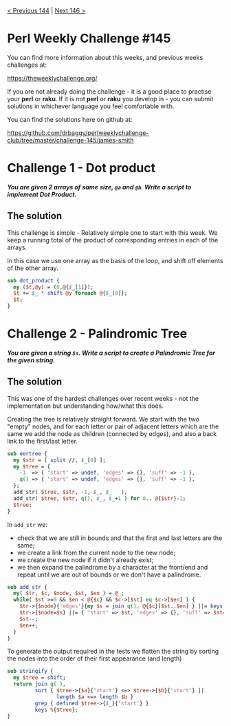 [< Previous 144](https://github.com/drbaggy/perlweeklychallenge-club/tree/master/challenge-144/james-smith) |
[Next 146 >](https://github.com/drbaggy/perlweeklychallenge-club/tree/master/challenge-146/james-smith)
# Perl Weekly Challenge #145

You can find more information about this weeks, and previous weeks challenges at:

  https://theweeklychallenge.org/

If you are not already doing the challenge - it is a good place to practise your
**perl** or **raku**. If it is not **perl** or **raku** you develop in - you can
submit solutions in whichever language you feel comfortable with.

You can find the solutions here on github at:

https://github.com/drbaggy/perlweeklychallenge-club/tree/master/challenge-145/james-smith

# Challenge 1 - Dot product

***You are given 2 arrays of same size, `@a` and `@b`. Write a script to implement Dot Product.***

## The solution

This challenge is simple - Relatively simple one to start with this week. We keep a running total of the product of corresponding entries in each of the arrays.

In this case we use one array as the basis of the loop, and shift off elements of the other array.

```perl
sub dot_product {
  my ($t,@y) = (0,@{$_[1]});
  $t += $_ * shift @y foreach @{$_[0]};
  $t;
}
```

# Challenge 2 - Palindromic Tree

***You are given a string `$s`. Write a script to create a Palindromic Tree for the given string.***

## The solution

This was one of the hardest challenges over recent weeks - not the implementation but understanding how/what this does.

Creating the tree is relatively straight forward. We start with the two "empty" nodes, and for each letter or pair of
adjacent letters which are the same we add the node as children (connected by edges), and also a back link to the
first/last letter.

```perl
sub eertree {
  my $str = [ split //, $_[0] ];
  my $tree = {
    -1  => { 'start' => undef, 'edges' => {}, 'suff' => -1 },
    q() => { 'start' => undef, 'edges' => {}, 'suff' => -1 },
  };
  add_str( $tree, $str, -1, $_, $_   ),
  add_str( $tree, $str, q(), $_, $_+1 ) for 0.. @{$str}-1;
  $tree;
}
```

In `add_str` we:

 * check that we are still in bounds and that the first and last letters are the same;
 * we create a link from the current node to the new node;
 * we create the new node if it didn't already exist;
 * we then expand the palindrome by a character at the front/end and repeat until we
   are out of bounds or we don't have a palindrome.

```perl
sub add_str {
  my( $tr, $c, $node, $st, $en ) = @_;
  while( $st >=0 && $en < @{$c} && $c->[$st] eq $c->[$en] ) {
    $tr->{$node}{'edges'}{my $s = join q(), @{$c}[$st..$en] } ||= keys %{$tr->{$node}{'edges'}};
    $tr->{$node=$s} ||= { 'start' => $st, 'edges' => {}, 'suff' => $st==$en ? -1 : $en==$st+1 ? q() : $c->[$st] };
    $st--;
    $en++;
  }
}
```

To generate the output required in the tests we flatten the string by sorting the nodes into the order of their first appearance (and length)
```perl
sub stringify {
  my $tree = shift;
  return join q( ),
         sort { $tree->{$a}{'start'} <=> $tree->{$b}{'start'} ||
                length $a <=> length $b }
         grep { defined $tree->{$_}{'start'} }
         keys %{$tree};
}
```
